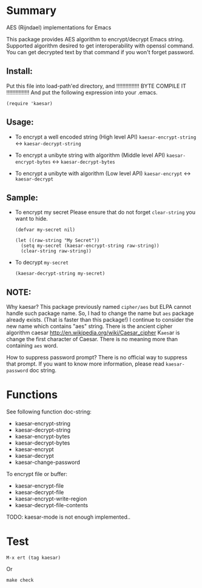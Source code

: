 Summary
========

AES (Rijndael) implementations for Emacs

This package provides AES algorithm to encrypt/decrypt Emacs
string. Supported algorithm desired to get interoperability with
openssl command. You can get decrypted text by that command if
you won't forget password.

## Install:

Put this file into load-path'ed directory, and
!!!!!!!!!!!!!!! BYTE COMPILE IT !!!!!!!!!!!!!!!
And put the following expression into your .emacs.

    (require 'kaesar)

## Usage:

* To encrypt a well encoded string (High level API)
`kaesar-encrypt-string` <-> `kaesar-decrypt-string`

* To encrypt a unibyte string with algorithm (Middle level API)
`kaesar-encrypt-bytes` <-> `kaesar-decrypt-bytes`

* To encrypt a unibyte with algorithm (Low level API)
`kaesar-encrypt` <-> `kaesar-decrypt`

## Sample:

* To encrypt my secret
  Please ensure that do not forget `clear-string` you want to hide.

      (defvar my-secret nil)

      (let ((raw-string "My Secret"))
        (setq my-secret (kaesar-encrypt-string raw-string))
        (clear-string raw-string))

* To decrypt `my-secret`

      (kaesar-decrypt-string my-secret)

## NOTE:

Why kaesar?
This package previously named `cipher/aes` but ELPA cannot handle
such package name.  So, I had to change the name but `aes` package
already exists. (That is faster than this package!)  I continue to
consider the new name which contains "aes" string. There is the
ancient cipher algorithm caesar
http://en.wikipedia.org/wiki/Caesar_cipher
 K`aes`ar is change the first character of Caesar. There is no
meaning more than containing `aes` word.

How to suppress password prompt?
There is no official way to suppress that prompt. If you want to
know more information, please read `kaesar-password` doc string.

Functions
=========

See following function doc-string:

- kaesar-encrypt-string
- kaesar-decrypt-string
- kaesar-encrypt-bytes
- kaesar-decrypt-bytes
- kaesar-encrypt
- kaesar-decrypt
- kaesar-change-password

To encrypt file or buffer:

- kaesar-encrypt-file
- kaesar-decrypt-file
- kaesar-encrypt-write-region
- kaesar-decrypt-file-contents

TODO: kaesar-mode is not enough implemented..

Test
====

    M-x ert (tag kaesar)

Or

    make check


